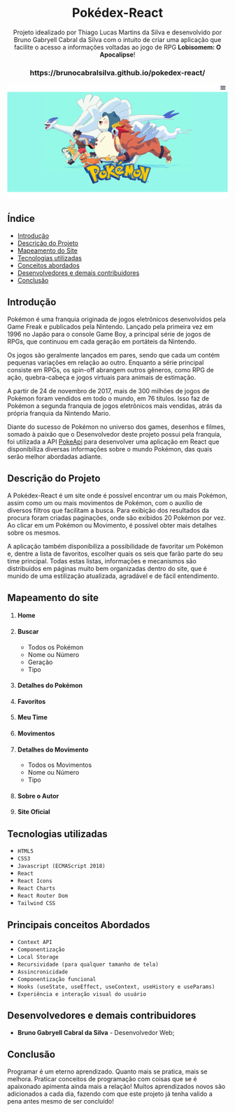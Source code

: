<h1 align="center">Pokédex-React</h1>

<p align="center">Projeto idealizado por Thiago Lucas Martins da Silva e desenvolvido por Bruno Gabryell Cabral da Silva com o intuito de criar uma aplicação que facilite o acesso a informações voltadas ao jogo de RPG <strong>Lobisomem: O Apocalipse</strong>!</p>

<h3 align="center">https://brunocabralsilva.github.io/pokedex-react/</h3>

![Tela Inicial da Aplicação](src/imagens/wallpaper/presentation.png)

<h2> Índice</h2>

* [Introdução](#intro)
* [Descrição do Projeto](#descrição-do-projeto)
* [Mapeamento do Site](#mapeamento)
* [Tecnologias utilizadas](#tecnologias-utilizadas)
* [Conceitos abordados](#conceitos-abordados)
* [Desenvolvedores e demais contribuidores](#pessoas-envolvidas)
* [Conclusão](#conclusão)

<h2 id="intro">Introdução</h2>

<p>Pokémon é uma franquia originada de jogos eletrônicos desenvolvidos pela Game Freak e publicados pela Nintendo. Lançado pela primeira vez em 1996 no Japão para o console Game Boy, a principal série de jogos de RPGs, que continuou em cada geração em portáteis da Nintendo.</p>

<p>Os jogos são geralmente lançados em pares, sendo que cada um contém pequenas variações em relação ao outro. Enquanto a série principal consiste em RPGs, os spin-off abrangem outros gêneros, como RPG de ação, quebra-cabeça e jogos virtuais para animais de estimação.</p>

<p>A partir de 24 de novembro de 2017, mais de 300 milhões de jogos de Pokémon foram vendidos em todo o mundo, em 76 títulos. Isso faz de Pokémon a segunda franquia de jogos eletrônicos mais vendidas, atrás da própria franquia da Nintendo Mario.</p>

<p>Diante do sucesso de Pokémon no universo dos games, desenhos e filmes, somado à paixão que o Desenvolvedor deste projeto possui pela franquia, foi utilizada a API <a href="https://pokeapi.co/" target="_blank" >PokeApi</a> para desenvolver uma aplicação em React que disponibiliza diversas informações sobre o mundo Pokémon, das quais serão melhor abordadas adiante. </p>

<h2 id="descrição-do-projeto">Descrição do Projeto</h2>

<p>A Pokédex-React é um site onde é possível encontrar um ou mais Pokémon, assim como um ou mais movimentos de Pokémon, com o auxílio de diversos filtros que facilitam a busca. Para exibição dos resultados da procura foram criadas paginações, onde são exibidos 20 Pokémon por vez. Ao clicar em um Pokémon ou Movimento, é possível obter mais detalhes sobre os mesmos.
</p>

<p>A aplicação também disponibiliza a possibilidade de favoritar um Pokémon e, dentre a lista de favoritos, escolher quais os seis que farão parte do seu time principal. Todas estas listas, informações e mecanismos são distribuídos em páginas muito bem organizadas dentro do site, que é munido de uma estilização atualizada, agradável e de fácil entendimento.
</p>

<h2 id="mapeamento">Mapeamento do site </h2>

<ol>
<li><h4>Home</h4></li> 

<p> </p>

<li><h4>Buscar</h4></li> 

<p> </p>

<ul>
<li>Todos os Pokémon</li>
<li>Nome ou Número</li>
<li>Geração</li>
<li>Tipo</li>
</ul>

<li><h4>Detalhes do Pokémon</h4></li> 

<p> </p>

<li><h4>Favoritos</h4></li> 

<p> </p>

<li><h4>Meu Time</h4></li> 

<p> </p>

<li><h4>Movimentos</h4></li> 

<p> </p>

<li><h4>Detalhes do Movimento</h4></li> 

<p> </p>

<ul>
<li>Todos os Movimentos</li>
<li>Nome ou Número</li>
<li>Tipo</li>
</ul>

<li><h4>Sobre o Autor</h4></li> 

<p> </p>

<li><h4>Site Oficial</h4></li> 

<p> </p>

</ol>

<h2 id="tecnologias-utilizadas">Tecnologias utilizadas</h2>

* `HTML5`
* `CSS3`
* `Javascript (ECMAScript 2018)`
* `React`
* `React Icons`
* `React Charts`
* `React Router Dom`
* `Tailwind CSS`

<h2 id="conceitos-abordados">Principais conceitos Abordados</h2>

* `Context API`
* `Componentização`
* `Local Storage`
* `Recursividade (para qualquer tamanho de tela)`
* `Assincronicidade`
* `Componentização funcional`
* `Hooks (useState, useEffect, useContext, useHistory e useParams)`
* `Experiência e interação visual do usuário`

<h2 id="pessoas-envolvidas">Desenvolvedores e demais contribuidores</h2>

* <strong>Bruno Gabryell Cabral da Silva</strong> - Desenvolvedor Web;

<h2 id="conclusão">Conclusão</h2>

<p>Programar é um eterno aprendizado. Quanto mais se pratica, mais se melhora. Praticar conceitos de programação com coisas que se é apaixonado apimenta ainda mais a relação! Muitos aprendizados novos são adicionados a cada dia, fazendo com que este projeto já tenha valido a pena antes mesmo de ser concluído!</p>

